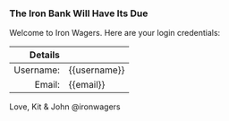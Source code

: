 ### The Iron Bank Will Have Its Due

Welcome to Iron Wagers.
Here are your login credentials:

| Details   |              |
| ---------:|:------------ |
| Username: | {{username}} |
| Email:    | {{email}}    |

Love,
Kit & John
@ironwagers
